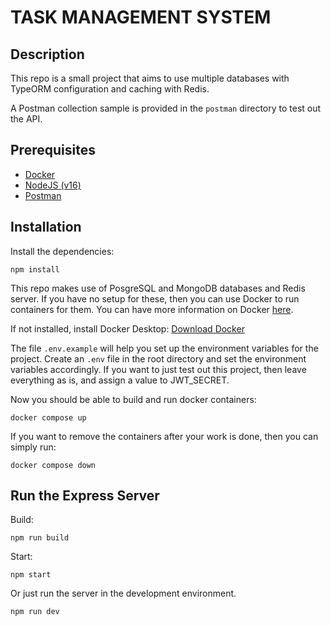 # TASK MANAGEMENT SYSTEM

## Description

This repo is a small project that aims to use multiple databases with TypeORM configuration and caching with Redis.

A Postman collection sample is provided in the `postman` directory to test out the API.

## Prerequisites

- [Docker](https://www.docker.com/)
- [NodeJS (v16)](https://nodejs.org/en/download/)
- [Postman](https://www.postman.com/downloads/)

## Installation

Install the dependencies:

`npm install`

This repo makes use of PosgreSQL and MongoDB databases and Redis server. If you have no setup for these, then you can use Docker to run containers for them.
You can have more information on Docker [here](https://docs.docker.com/).

If not installed, install Docker Desktop:
[Download Docker](https://www.docker.com/get-started/)


The file `.env.example` will help you set up the environment variables for the project. Create an `.env` file in the root directory and set the environment variables accordingly. If you want to just test out this project, then leave everything as is, and assign a value to JWT_SECRET.

Now you should be able to build and run docker containers:

`docker compose up`

If you want to remove the containers after your work is done, then you can simply run:

`docker compose down`


## Run the Express Server

Build:

`npm run build`

Start:

`npm start`

Or just run the server in the development environment.

`npm run dev`
